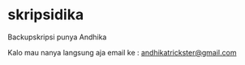 # skripsidika
Backupskripsi punya Andhika

Kalo mau nanya langsung aja email ke : andhikatrickster@gmail.com
